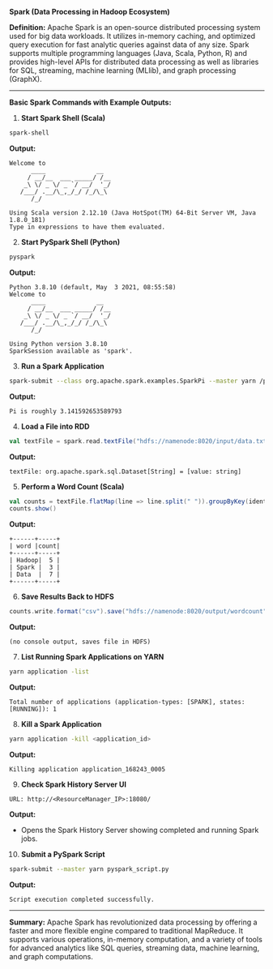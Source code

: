 **Spark (Data Processing in Hadoop Ecosystem)**

**Definition:**
Apache Spark is an open-source distributed processing system used for big data workloads. It utilizes in-memory caching, and optimized query execution for fast analytic queries against data of any size. Spark supports multiple programming languages (Java, Scala, Python, R) and provides high-level APIs for distributed data processing as well as libraries for SQL, streaming, machine learning (MLlib), and graph processing (GraphX).

---

**Basic Spark Commands with Example Outputs:**

1. **Start Spark Shell (Scala)**
```bash
spark-shell
```
**Output:**
```
Welcome to
      ____              __
     / __/__  ___ _____/ /__
    _\ \/ _ \/ _ `/ __/  '_/
   /___/ .__/\_,_/_/ /_/\_\
      /_/

Using Scala version 2.12.10 (Java HotSpot(TM) 64-Bit Server VM, Java 1.8.0_181)
Type in expressions to have them evaluated.
```

2. **Start PySpark Shell (Python)**
```bash
pyspark
```
**Output:**
```
Python 3.8.10 (default, May  3 2021, 08:55:58)
Welcome to
      ____              __
     / __/__  ___ _____/ /__
    _\ \/ _ \/ _ `/ __/  '_/
   /___/ .__/\_,_/_/ /_/\_\
      /_/

Using Python version 3.8.10
SparkSession available as 'spark'.
```

3. **Run a Spark Application**
```bash
spark-submit --class org.apache.spark.examples.SparkPi --master yarn /path/to/examples.jar 10
```
**Output:**
```
Pi is roughly 3.141592653589793
```

4. **Load a File into RDD**
```scala
val textFile = spark.read.textFile("hdfs://namenode:8020/input/data.txt")
```
**Output:**
```
textFile: org.apache.spark.sql.Dataset[String] = [value: string]
```

5. **Perform a Word Count (Scala)**
```scala
val counts = textFile.flatMap(line => line.split(" ")).groupByKey(identity).count()
counts.show()
```
**Output:**
```
+------+-----+
| word |count|
+------+-----+
| Hadoop|  5 |
| Spark |  3 |
| Data  |  7 |
+------+-----+
```

6. **Save Results Back to HDFS**
```scala
counts.write.format("csv").save("hdfs://namenode:8020/output/wordcount")
```
**Output:**
```
(no console output, saves file in HDFS)
```

7. **List Running Spark Applications on YARN**
```bash
yarn application -list
```
**Output:**
```
Total number of applications (application-types: [SPARK], states: [RUNNING]): 1
```

8. **Kill a Spark Application**
```bash
yarn application -kill <application_id>
```
**Output:**
```
Killing application application_168243_0005
```

9. **Check Spark History Server UI**
```
URL: http://<ResourceManager_IP>:18080/
```
**Output:**
- Opens the Spark History Server showing completed and running Spark jobs.

10. **Submit a PySpark Script**
```bash
spark-submit --master yarn pyspark_script.py
```
**Output:**
```
Script execution completed successfully.
```

---

**Summary:**
Apache Spark has revolutionized data processing by offering a faster and more flexible engine compared to traditional MapReduce. It supports various operations, in-memory computation, and a variety of tools for advanced analytics like SQL queries, streaming data, machine learning, and graph computations.

